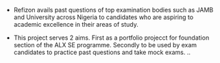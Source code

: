 * Refizon avails past questions of top examination bodies such as JAMB and University across Nigeria to
  candidates who are aspiring to academic excellence in their areas of study.

* This project serves 2 aims. First as a portfolio projecct for foundation section of the ALX SE programme.
  Secondly to be used by exam candidates to practice past questions and take mock exams.
..
